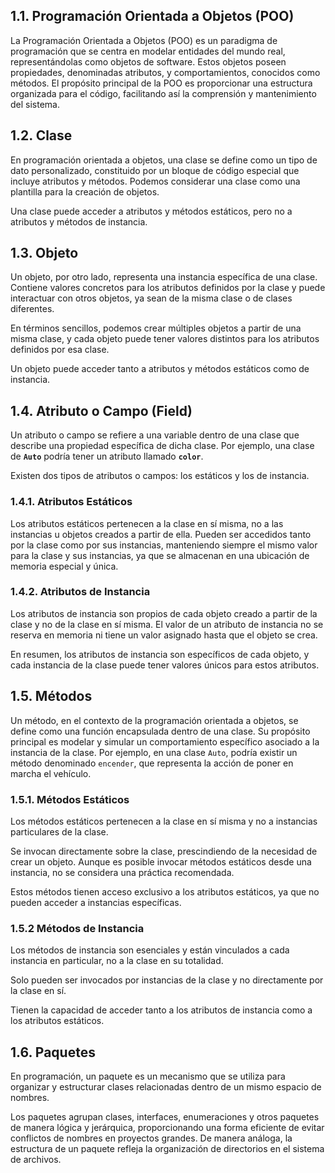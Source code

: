 ## 1.1. Programación Orientada a Objetos (POO)

La Programación Orientada a Objetos (POO) es un paradigma de programación que se centra en modelar entidades del mundo real, representándolas como objetos de software. Estos objetos poseen propiedades, denominadas atributos, y comportamientos, conocidos como métodos. El propósito principal de la POO es proporcionar una estructura organizada para el código, facilitando así la comprensión y mantenimiento del sistema.

## 1.2. Clase

En programación orientada a objetos, una clase se define como un tipo de dato personalizado, constituido por un bloque de código especial que incluye atributos y métodos. Podemos considerar una clase como una plantilla para la creación de objetos.

Una clase puede acceder a atributos y métodos estáticos, pero no a atributos y métodos de instancia.

## 1.3. Objeto

Un objeto, por otro lado, representa una instancia específica de una clase. Contiene valores concretos para los atributos definidos por la clase y puede interactuar con otros objetos, ya sean de la misma clase o de clases diferentes.

En términos sencillos, podemos crear múltiples objetos a partir de una misma clase, y cada objeto puede tener valores distintos para los atributos definidos por esa clase.

Un objeto puede acceder tanto a atributos y métodos estáticos como de instancia.

## 1.4. Atributo o Campo (Field)

Un atributo o campo se refiere a una variable dentro de una clase que describe una propiedad específica de dicha clase. Por ejemplo, una clase de **`Auto`** podría tener un atributo llamado **`color`**.

Existen dos tipos de atributos o campos: los estáticos y los de instancia.

### 1.4.1. Atributos Estáticos

Los atributos estáticos pertenecen a la clase en sí misma, no a las instancias u objetos creados a partir de ella. Pueden ser accedidos tanto por la clase como por sus instancias, manteniendo siempre el mismo valor para la clase y sus instancias, ya que se almacenan en una ubicación de memoria especial y única.

### 1.4.2. Atributos de Instancia

Los atributos de instancia son propios de cada objeto creado a partir de la clase y no de la clase en sí misma. El valor de un atributo de instancia no se reserva en memoria ni tiene un valor asignado hasta que el objeto se crea.

En resumen, los atributos de instancia son específicos de cada objeto, y cada instancia de la clase puede tener valores únicos para estos atributos.

## 1.5. Métodos

Un método, en el contexto de la programación orientada a objetos, se define como una función encapsulada dentro de una clase. Su propósito principal es modelar y simular un comportamiento específico asociado a la instancia de la clase. Por ejemplo, en una clase `Auto`, podría existir un método denominado `encender`, que representa la acción de poner en marcha el vehículo.

### 1.5.1. Métodos Estáticos

Los métodos estáticos pertenecen a la clase en sí misma y no a instancias particulares de la clase.

Se invocan directamente sobre la clase, prescindiendo de la necesidad de crear un objeto. Aunque es posible invocar métodos estáticos desde una instancia, no se considera una práctica recomendada.

Estos métodos tienen acceso exclusivo a los atributos estáticos, ya que no pueden acceder a instancias específicas.

### 1.5.2 Métodos de Instancia

Los métodos de instancia son esenciales y están vinculados a cada instancia en particular, no a la clase en su totalidad.

Solo pueden ser invocados por instancias de la clase y no directamente por la clase en sí.

Tienen la capacidad de acceder tanto a los atributos de instancia como a los atributos estáticos.

## 1.6. Paquetes

En programación, un paquete es un mecanismo que se utiliza para organizar y estructurar clases relacionadas dentro de un mismo espacio de nombres.

Los paquetes agrupan clases, interfaces, enumeraciones y otros paquetes de manera lógica y jerárquica, proporcionando una forma eficiente de evitar conflictos de nombres en proyectos grandes. De manera análoga, la estructura de un paquete refleja la organización de directorios en el sistema de archivos.
